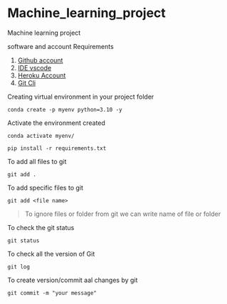 # Machine_learning_project
Machine learning project 


software and account Requirements

1. [Github account](https://github.com)
2. [IDE vscode](https://code.visualstudio.com)
3. [Heroku Account](https://dashboard.heroku.com/login)
4. [Git Cli](https://git-scm.com/docs/gitcli)


Creating virtual environment in your project folder
```
conda create -p myenv python=3.10 -y

```

Activate the environment created
```
conda activate myenv/

```

```
pip install -r requirements.txt

```

To add all files to git

```
git add .

```

To add specific files to git

```
git add <file name>

```

> To ignore files or folder from git we can write name of file or folder

To check the git status

```
git status

```


To check all the version of Git

```
git log

```

To create version/commit aal changes by git 

```
git commit -m "your message"

```


